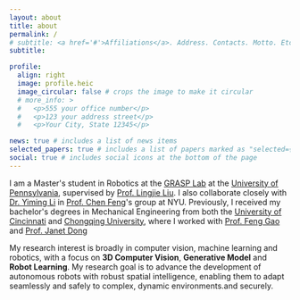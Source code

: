 ```yaml
---
layout: about
title: about
permalink: /
# subtitle: <a href='#'>Affiliations</a>. Address. Contacts. Motto. Etc.
subtitle: 

profile:
  align: right
  image: profile.heic
  image_circular: false # crops the image to make it circular
  # more_info: >
  #   <p>555 your office number</p>
  #   <p>123 your address street</p>
  #   <p>Your City, State 12345</p>

news: true # includes a list of news items
selected_papers: true # includes a list of papers marked as "selected={true}"
social: true # includes social icons at the bottom of the page
---
```


I am a Master's student in Robotics at the [GRASP Lab](https://www.grasp.upenn.edu/) at the [University of Pennsylvania](https://www.upenn.edu/), supervised by [Prof. Lingjie Liu](https://lingjie0206.github.io/). I also collaborate closely with [Dr. Yiming Li](https://yimingli-page.github.io/) in [Prof. Chen Feng](https://engineering.nyu.edu/faculty/chen-feng)'s group at NYU. Previously, I received my bachelor's degrees in Mechanical Engineering from both the [University of Cincinnati](https://www.uc.edu/) and [Chongqing University](https://english.cqu.edu.cn/), where I worked with [Prof. Feng Gao](https://mve.cqu.edu.cn/info/1309/4302.htm) and [Prof. Janet Dong](https://researchdirectory.uc.edu/p/dongjg)

My research interest is broadly in computer vision, machine learning and robotics, with a focus on **3D Computer Vision**, **Generative Model** and **Robot Learning**. My research goal is to advance the development of autonomous robots with robust spatial intelligence, enabling them to adapt seamlessly and safely to complex, dynamic environments.and securely. 


<!-- Write your biography here. Tell the world about yourself. Link to your favorite [subreddit](http://reddit.com). You can put a picture in, too. The code is already in, just name your picture `prof_pic.jpg` and put it in the `img/` folder.

Put your address / P.O. box / other info right below your picture. You can also disable any of these elements by editing `profile` property of the YAML header of your `_pages/about.md`. Edit `_bibliography/papers.bib` and Jekyll will render your [publications page](/al-folio/publications/) automatically.

Link to your social media connections, too. This theme is set up to use [Font Awesome icons](https://fontawesome.com/) and [Academicons](https://jpswalsh.github.io/academicons/), like the ones below. Add your Facebook, Twitter, LinkedIn, Google Scholar, or just disable all of them. -->
